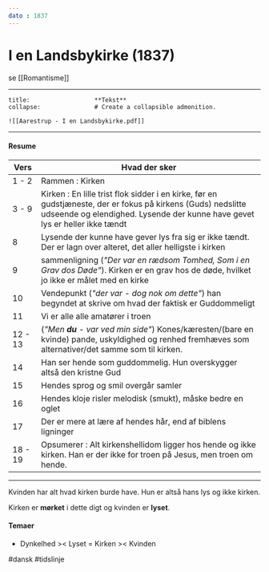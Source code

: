 ```yaml
---
dato : 1837
---
```



# I en Landsbykirke (1837)

se [[Romantisme]]

---

```ad-example # Admonition type. See below for a list of available types.
title:                  **Tekst**
collapse:               # Create a collapsible admonition.

![[Aarestrup - I en Landsbykirke.pdf]]

```

---

#### Resume

| Vers    | Hvad der sker                                                                                                                                                                              |
| ------- | ------------------------------------------------------------------------------------------------------------------------------------------------------------------------------------------ |
| 1 - 2   | Rammen : Kirken                                                                                                                                                                            |
| 3 - 9   | Kirken : En lille trist flok sidder i en kirke, før en gudstjæneste, der er fokus på kirkens (Guds) nedslitte udseende og elendighed. Lysende der kunne have gevet lys er heller ikke tændt |
| 8       | Lysende der kunne have gever lys fra sig er ikke tændt. Der er lagn over alteret, det aller helligste i kirken                                                                             |
| 9       | sammenligning (*"Der var en rædsom Tomhed, Som i en Grav dos Døde"*). Kirken er en grav hos de døde, hvilket jo ikke er målet med en kirke                                                 |
| 10      | Vendepunkt (*"der var - dog nok om dette"*) han begyndet at skrive om hvad der faktisk er Guddommeligt                                                                                     |
| 11      | Vi er alle alle amatører i troen                                                                                                                                                           |
| 12 - 13 | (*"Men **du** - var ved min side"*) Kones/kæresten/(bare en kvinde) pande, uskyldighed og renhed fremhæves som alternativer/det samme som til kirken.                                                       |
| 14      | Han ser hende som guddommelig. Hun overskygger altså den kristne Gud                                                                                                                       |
| 15      | Hendes sprog og smil overgår samler                                                                                                                                                        |
| 16      | Hendes kloje risler melodisk (smukt), måske bedre en oglet                                                                                                                                 |
| 17      | Der er mere at lære af hendes hår, end af biblens ligninger                                                                                                                                |
| 18 - 19 | Opsumerer : Alt kirkenshellidom ligger hos hende og ikke kirken. Han er der ikke for troen på Jesus, men troen om hende.                                                                                                                                                         |

---

Kvinden har alt hvad kirken burde have. Hun er altså hans lys og ikke kirken.

Kirken er **mørket** i dette digt og kvinden er **lyset**.

#### Temaer
- Dynkelhed >< Lyset	=	Kirken >< Kvinden

#dansk 
#tidslinje 
